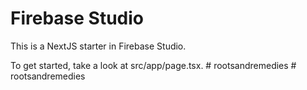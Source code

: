 # Firebase Studio

This is a NextJS starter in Firebase Studio.

To get started, take a look at src/app/page.tsx.
#   r o o t s a n d r e m e d i e s  
 #   r o o t s a n d r e m e d i e s  
 